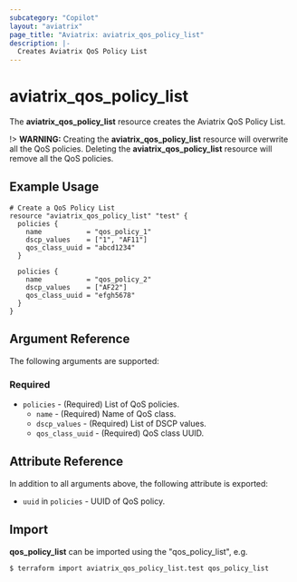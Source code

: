 ```yaml
---
subcategory: "Copilot"
layout: "aviatrix"
page_title: "Aviatrix: aviatrix_qos_policy_list"
description: |-
  Creates Aviatrix QoS Policy List
---
```


# aviatrix_qos_policy_list

The **aviatrix_qos_policy_list** resource creates the Aviatrix QoS Policy List.

!> **WARNING:** Creating the **aviatrix_qos_policy_list** resource will overwrite all the QoS policies. Deleting the **aviatrix_qos_policy_list** resource will remove all the QoS policies.

## Example Usage

```hcl
# Create a QoS Policy List
resource "aviatrix_qos_policy_list" "test" {
  policies {
    name           = "qos_policy_1"
    dscp_values    = ["1", "AF11"]
    qos_class_uuid = "abcd1234"
  }

  policies {
    name           = "qos_policy_2"
    dscp_values    = ["AF22"]
    qos_class_uuid = "efgh5678"
  }
}
```

## Argument Reference

The following arguments are supported:

### Required
* `policies` - (Required) List of QoS policies.
  * `name` - (Required) Name of QoS class.
  * `dscp_values` - (Required) List of DSCP values.
  * `qos_class_uuid` - (Required) QoS class UUID.

## Attribute Reference

In addition to all arguments above, the following attribute is exported:

* `uuid` in `policies` - UUID of QoS policy.

## Import

**qos_policy_list** can be imported using the "qos_policy_list", e.g.

```
$ terraform import aviatrix_qos_policy_list.test qos_policy_list
```
